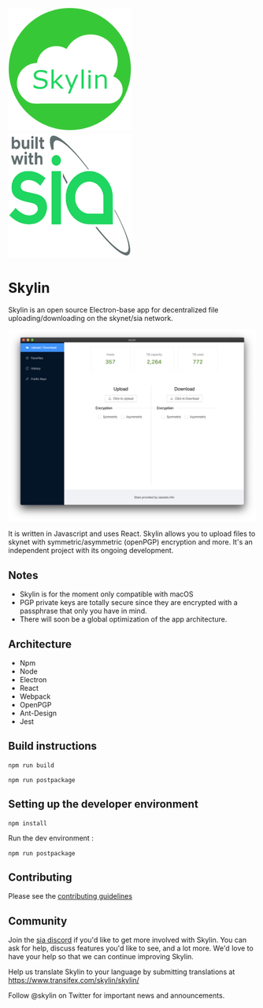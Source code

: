 # <img src="./assets/logo/skylin.png" alt="Skylink logo" width="250" height="250"> <img src="./assets/sia/built-with-Sia-color.svg" alt="Built with sia" width="250" height="250">

# Skylin

Skylin is an open source Electron-base app for decentralized file uploading/downloading on the skynet/sia network.

![Skylin Screenshot](./assets/readme-bg.png)

It is written in Javascript and uses React.
Skylin allows you to upload files to skynet with symmetric/asymmetric (openPGP) encryption and more.
It's an independent project with its ongoing development.

## Notes
- Skylin is for the moment only compatible with macOS
- PGP private keys are totally secure since they are encrypted with a passphrase that only you have in mind.
- There will soon be a global optimization of the app architecture.

## Architecture
- Npm
- Node
- Electron
- React
- Webpack
- OpenPGP
- Ant-Design
- Jest

## Build instructions
```
npm run build
```
```
npm run postpackage
```

## Setting up the developer environment
```
npm install
```

Run the dev environment :

```
npm run postpackage
```

## Contributing
Please see the [contributing guidelines](./CONTRIBUTING.md)

## Community
Join the [sia discord](https://discord.gg/sia) if you'd like to get more involved with Skylin. 
You can ask for help, discuss features you'd like to see, and a lot more. 
We'd love to have your help so that we can continue improving Skylin.

Help us translate Skylin to your language by submitting translations at https://www.transifex.com/skylin/skylin/

Follow @skylin on Twitter for important news and announcements.